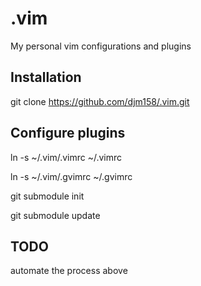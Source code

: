 # .vim
My personal vim configurations and plugins

## Installation

git clone https://github.com/djm158/.vim.git

## Configure plugins

ln -s ~/.vim/.vimrc ~/.vimrc

ln -s ~/.vim/.gvimrc ~/.gvimrc

git submodule init <PLUGIN-NAME>

git submodule update

## TODO

automate the process above
